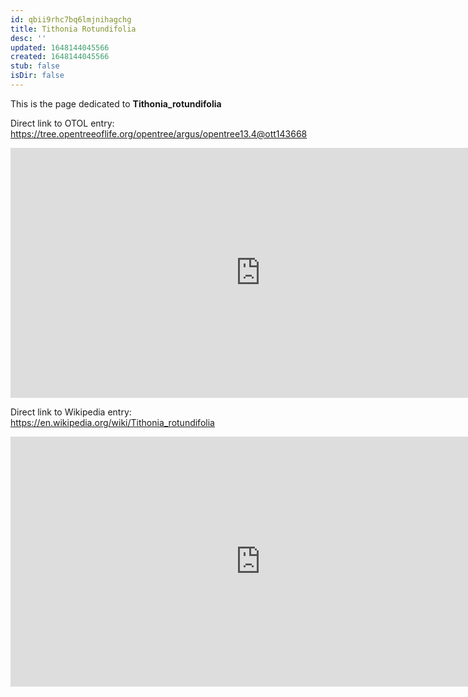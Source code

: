 ```yaml
---
id: qbii9rhc7bq6lmjnihagchg
title: Tithonia Rotundifolia
desc: ''
updated: 1648144045566
created: 1648144045566
stub: false
isDir: false
---
```

This is the page dedicated to **Tithonia_rotundifolia**


Direct link to OTOL entry: https://tree.opentreeoflife.org/opentree/argus/opentree13.4@ott143668



<html>
    <body>
    <iframe src="https://tree.opentreeoflife.org/opentree/argus/opentree13.4@ott143668"
    width="800" height="400" frameborder="0" allowfullscreen> </iframe>
    </body>
</html>
    


Direct link to Wikipedia entry: https://en.wikipedia.org/wiki/Tithonia_rotundifolia



<html>
    <body>
    <iframe src="https://en.wikipedia.org/wiki/Tithonia_rotundifolia"
    width="800" height="400" frameborder="0" allowfullscreen> </iframe>
    </body>
</html>
    
